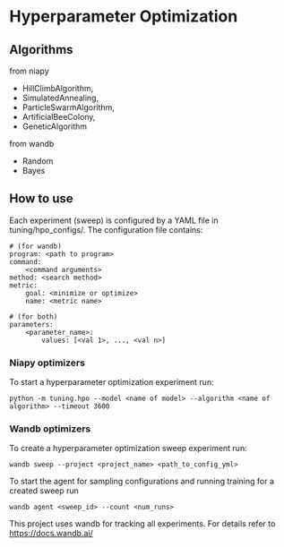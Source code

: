 # Hyperparameter Optimization

## Algorithms

from niapy

- HillClimbAlgorithm,
- SimulatedAnnealing,
- ParticleSwarmAlgorithm,
- ArtificialBeeColony,
- GeneticAlgorithm

from wandb

- Random
- Bayes

## How to use

Each experiment (sweep) is configured by a YAML file in tuning/hpo_configs/. The configuration file contains:

```
# (for wandb)
program: <path to program>
command:
    <command arguments>
method: <search method>
metric:
    goal: <minimize or optimize>
    name: <metric name>

# (for both)
parameters:
    <parameter_name>:
        values: [<val 1>, ..., <val n>]
```

### Niapy optimizers

To start a hyperparameter optimization experiment run:
```
python -m tuning.hpo --model <name of model> --algorithm <name of algorithm> --timeout 3600
```

### Wandb optimizers

To create a hyperparameter optimization sweep experiment run:
```
wandb sweep --project <project_name> <path_to_config_yml>
```

To start the agent for sampling configurations and running training for a created sweep run 
```
wandb agent <sweep_id> --count <num_runs>
```

This project uses wandb for tracking all experiments. For details refer to https://docs.wandb.ai/


